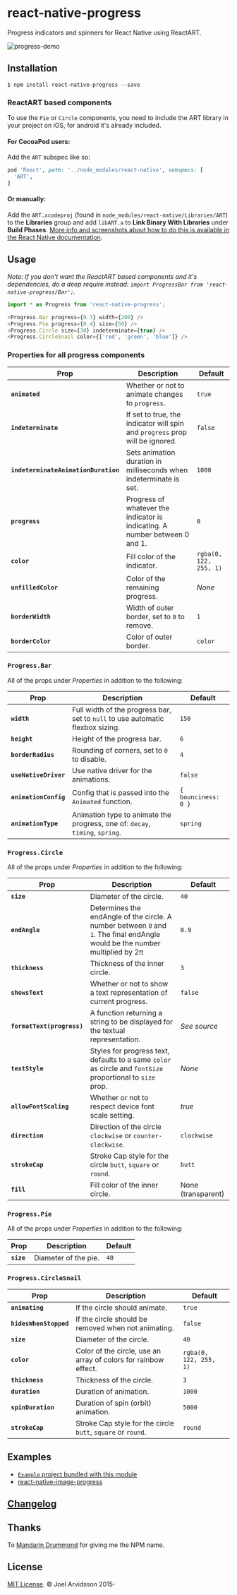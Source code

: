 # react-native-progress

Progress indicators and spinners for React Native using ReactART.

![progress-demo](https://cloud.githubusercontent.com/assets/378279/11212043/64fb1420-8d01-11e5-9ec0-5e175a837c62.gif)

## Installation

`$ npm install react-native-progress --save`

### ReactART based components

To use the `Pie` or `Circle` components, you need to include the ART library in your project on iOS, for android it's already included.

#### For CocoaPod users:

Add the `ART` subspec like so:

```ruby
pod 'React', path: '../node_modules/react-native', subspecs: [
  'ART',
]
```

#### Or manually:

Add the `ART.xcodeproj` (found in `node_modules/react-native/Libraries/ART`) to the **Libraries** group and add `libART.a` to **Link Binary With Libraries** under **Build Phases**. [More info and screenshots about how to do this is available in the React Native documentation](http://facebook.github.io/react-native/docs/linking-libraries-ios.html#content).

## Usage

_Note: If you don't want the ReactART based components and it's dependencies, do a deep require instead: `import ProgressBar from 'react-native-progress/Bar';`._

```js
import * as Progress from 'react-native-progress';

<Progress.Bar progress={0.3} width={200} />
<Progress.Pie progress={0.4} size={50} />
<Progress.Circle size={30} indeterminate={true} />
<Progress.CircleSnail color={['red', 'green', 'blue']} />
```

### Properties for all progress components

| Prop                                 | Description                                                                  | Default                |
| ------------------------------------ | ---------------------------------------------------------------------------- | ---------------------- |
| **`animated`**                       | Whether or not to animate changes to `progress`.                             | `true`                 |
| **`indeterminate`**                  | If set to true, the indicator will spin and `progress` prop will be ignored. | `false`                |
| **`indeterminateAnimationDuration`** | Sets animation duration in milliseconds when indeterminate is set.           | `1000`                 |
| **`progress`**                       | Progress of whatever the indicator is indicating. A number between 0 and 1.  | `0`                    |
| **`color`**                          | Fill color of the indicator.                                                 | `rgba(0, 122, 255, 1)` |
| **`unfilledColor`**                  | Color of the remaining progress.                                             | _None_                 |
| **`borderWidth`**                    | Width of outer border, set to `0` to remove.                                 | `1`                    |
| **`borderColor`**                    | Color of outer border.                                                       | `color`                |

### `Progress.Bar`

All of the props under _Properties_ in addition to the following:

| Prop                  | Description                                                                    | Default             |
| --------------------- | ------------------------------------------------------------------------------ | ------------------- |
| **`width`**           | Full width of the progress bar, set to `null` to use automatic flexbox sizing. | `150`               |
| **`height`**          | Height of the progress bar.                                                    | `6`                 |
| **`borderRadius`**    | Rounding of corners, set to `0` to disable.                                    | `4`                 |
| **`useNativeDriver`** | Use native driver for the animations.                                          | `false`             |
| **`animationConfig`** | Config that is passed into the `Animated` function.                            | `{ bounciness: 0 }` |
| **`animationType`**   | Animation type to animate the progress, one of: `decay`, `timing`, `spring`.   | `spring`            |

### `Progress.Circle`

All of the props under _Properties_ in addition to the following:

| Prop                       | Description                                                                                                                  | Default            |
| -------------------------- | ---------------------------------------------------------------------------------------------------------------------------- | ------------------ |
| **`size`**                 | Diameter of the circle.                                                                                                      | `40`               |
| **`endAngle`**             | Determines the endAngle of the circle. A number between `0` and `1`. The final endAngle would be the number multiplied by 2π | `0.9`              |
| **`thickness`**            | Thickness of the inner circle.                                                                                               | `3`                |
| **`showsText`**            | Whether or not to show a text representation of current progress.                                                            | `false`            |
| **`formatText(progress)`** | A function returning a string to be displayed for the textual representation.                                                | _See source_       |
| **`textStyle`**            | Styles for progress text, defaults to a same `color` as circle and `fontSize` proportional to `size` prop.                   | _None_             |
| **`allowFontScaling`**     | Whether or not to respect device font scale setting.                                                                         | _true_             |
| **`direction`**            | Direction of the circle `clockwise` or `counter-clockwise`.                                                                  | `clockwise`        |
| **`strokeCap`**            | Stroke Cap style for the circle `butt`, `square` or `round`.                                                                 | `butt`             |
| **`fill`**                 | Fill color of the inner circle.                                                                                              | None (transparent) |

### `Progress.Pie`

All of the props under _Properties_ in addition to the following:

| Prop       | Description          | Default |
| ---------- | -------------------- | ------- |
| **`size`** | Diameter of the pie. | `40`    |

### `Progress.CircleSnail`

| Prop                   | Description                                                     | Default                |
| ---------------------- | --------------------------------------------------------------- | ---------------------- |
| **`animating`**        | If the circle should animate.                                   | `true`                 |
| **`hidesWhenStopped`** | If the circle should be removed when not animating.             | `false`                |
| **`size`**             | Diameter of the circle.                                         | `40`                   |
| **`color`**            | Color of the circle, use an array of colors for rainbow effect. | `rgba(0, 122, 255, 1)` |
| **`thickness`**        | Thickness of the circle.                                        | `3`                    |
| **`duration`**         | Duration of animation.                                          | `1000`                 |
| **`spinDuration`**     | Duration of spin (orbit) animation.                             | `5000`                 |
| **`strokeCap`**        | Stroke Cap style for the circle `butt`, `square` or `round`.    | `round`                |

## Examples

- [`Example` project bundled with this module](https://github.com/oblador/react-native-progress/tree/master/Example)
- [react-native-image-progress](https://github.com/oblador/react-native-image-progress)

## [Changelog](https://github.com/oblador/react-native-progress/releases)

## Thanks

To [Mandarin Drummond](https://github.com/MandarinConLaBarba) for giving me the NPM name.

## License

[MIT License](http://opensource.org/licenses/mit-license.html). © Joel Arvidsson 2015-
